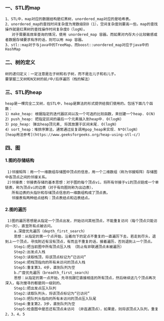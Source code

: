 ### 一、STL的map  
    1、STL中，map对应的数据结构是红黑树，unordered_map对应的是哈希表。  
    2、unordered_map的查找时间复杂度为常数级别O（1），空间复杂度则要高一些。map的查找操作就是红黑树的查找操作时间复杂度O（logN）。  
       对于需要高效率查询的情况，使用 unordered_map 容器。而如果对内存大小比较敏感或者数据存储要求有序的话，则可以用 map 容器。
    3、stl::map对于与java中的TreeMap，而boost::unordered_map对应于java中的HashMap
### 二、树的定义
    树的递归定义：一定注意是左子树和右子树，而不是左儿子和右儿子。  
    要掌握二叉树和N叉树的前/中/后序遍历（栈的解法）
### 三、STL的heap  
    heap是一棵完全二叉树，在STL中，heap是算法的形式提供给我们使用的。包括下面几个函数：  
    1）make_heap: 根据指定的迭代器区间以及一个可选的比较函数，来创建一个heap. O(N)  
    2）push_heap: 把指定区间的最后一个元素插入到heap中. O(logN)  
    3）pop_heap: 弹出heap顶元素, 将其放置于区间末尾. O(logN)  
    4）sort_heap：堆排序算法，通常通过反复调用pop_heap来实现. N*O(logN)  
    [heap用法参考](https://www.geeksforgeeks.org/heap-using-stl-c/)  
### 四、图
#### 1.图的存储结构  
     1)邻接矩阵：用一个一维数组存储图中顶点的信息，用一个二维数组（称为邻接矩阵）存储图中各顶点之间的邻接关系。  
     2)邻接表：邻接表存储的基本思想：对于图的每个顶点vi，将所有邻接于vi的顶点链成一个单链表，称为顶点vi的边表（对于有向图则称为出边表），  
       所有边表的头指针和存储顶点信息的一维数组构成了顶点表。  
       邻接表有两种结点结构：顶点表结点和边表结点。  
#### 2.图的遍历  
     1)图的遍历思想是从指定一个顶点出发，开始访问其他顶点，不能重复访问（每个顶点只能访问一次），直至所有点被访问。  
        a.深度优先遍历（depth_first_search）  
        思想：从指定的第一个点开始，沿着向下的定点不重复的一直遍历下去，若走到尽头，退到上一个顶点，寻找附近有没有顶点，有而且不重复的话，接着遍历，否则退到上一个顶点。  
        Step1:把当前图中所有顶点压入栈 （防止有非联通顶点未被遍历）  
        Step2:出发点入栈  
        Step3:读取栈顶，将该顶点标记为“已访问”  
        Step4:把栈顶指向的所有未访问的顶点入栈  
        Step5:重复第3，4步，直到队列为空  
        b.广度优先遍历（breadth_first_search）  
        思想：从指定的第一点开始，先寻找跟它直接相连的所有顶点，然后继续这几个顶点再次深入，每次搜寻的都是同一级别的。 
        Step1:把出发点压入队列  
        Step2:读取队列头，将该顶点标记为“已访问”  
        Step3:把队列头指向的所有未访问的顶点压入队尾  
        Step4:重复第2，3步，直到队列为空  
        Step5:检查图中是否还有顶点未访问 （非连通顶点），如果是，则将该顶点入队列，重复2，3，4，5  
      
    
